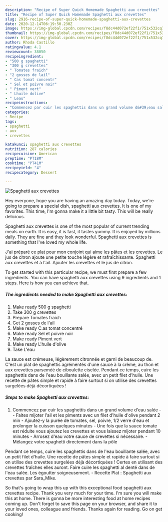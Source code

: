 ```yaml
---
description: "Recipe of Super Quick Homemade Spaghetti aux crevettes"
title: "Recipe of Super Quick Homemade Spaghetti aux crevettes"
slug: 2916-recipe-of-super-quick-homemade-spaghetti-aux-crevettes
date: 2020-12-14T06:19:50.230Z
image: https://img-global.cpcdn.com/recipes/f8dc44d072ef22f1/751x532cq70/spaghetti-aux-crevettes-photo-principale-de-la-recette.jpg
thumbnail: https://img-global.cpcdn.com/recipes/f8dc44d072ef22f1/751x532cq70/spaghetti-aux-crevettes-photo-principale-de-la-recette.jpg
cover: https://img-global.cpcdn.com/recipes/f8dc44d072ef22f1/751x532cq70/spaghetti-aux-crevettes-photo-principale-de-la-recette.jpg
author: Rhoda Castillo
ratingvalue: 4.1
reviewcount: 38050
recipeingredient:
- "500 g spaghetti"
- "300 g crevettes"
- " Tomates fraich"
- "2 gosses de lail"
- " Cas tomat concentr"
- " Sel et poivre noir"
- " Piment vert"
- " Lhuile dolive"
- " Leau"
recipeinstructions:
- "Commencez par cuir les spaghettis dans un grand volume d&#39;eau salée  Faites mijoter l&#39;ail et les piments avec un filet d&#39;huile d&#39;olive pendant 2 min Ajoutez-y la purée de tomates, sel, poivre, 1/2 verre d&#39;eau et prolonger la cuisson quelques minutes Une fois que la sauce tomate est réduite vous ajoutez les crevettes et vous laissez mijoter pendant 10 minutes Arrosez d&#39;eau votre sauce de crevettes si nécessaire. Mélangez votre spaghetti directement dans la pôle"
categories:
- Recipe
tags:
- spaghetti
- aux
- crevettes

katakunci: spaghetti aux crevettes 
nutrition: 287 calories
recipecuisine: American
preptime: "PT18M"
cooktime: "PT41M"
recipeyield: "4"
recipecategory: Dessert

---
```



![Spaghetti aux crevettes](https://img-global.cpcdn.com/recipes/f8dc44d072ef22f1/751x532cq70/spaghetti-aux-crevettes-photo-principale-de-la-recette.jpg)

Hey everyone, hope you are having an amazing day today. Today, we're going to prepare a special dish, spaghetti aux crevettes. It is one of my favorites. This time, I'm gonna make it a little bit tasty. This will be really delicious.

Spaghetti aux crevettes is one of the most popular of current trending meals on earth. It is easy, it is fast, it tastes yummy. It is enjoyed by millions daily. They are fine and they look wonderful. Spaghetti aux crevettes is something that I've loved my whole life.

J&#39;ai préparé ce plat pour mon conjoint qui aime les pâtes et les crevettes. Le jus de citron ajoute une petite touche légère et rafraîchissante. Spaghetti aux crevettes et à l&#39;ail. Ajouter les crevettes et le jus de citron.


To get started with this particular recipe, we must first prepare a few ingredients. You can have spaghetti aux crevettes using 9 ingredients and 1 steps. Here is how you can achieve that.

<!--inarticleads1-->

##### The ingredients needed to make Spaghetti aux crevettes:

1. Make ready 500 g spaghetti
1. Take 300 g crevettes
1. Prepare  Tomates fraich
1. Get 2 gosses de l&#39;ail
1. Make ready  C.as tomat concentré
1. Make ready  Sel et poivre noir
1. Make ready  Piment vert
1. Make ready  L&#39;huile d&#39;olive
1. Take  L&#39;eau


La sauce est crémeuse, légèrement citronnée et garni de beaucoup de. C&#39;est un plat de spaghettis agrémentés d&#39;une sauce à la crème, au thon et aux crevettes parseméé de ciboulette ciselée. Pendant ce temps, cuire les spaghettis dans de l&#39;eau bouillante salée, avec un petit filet d&#39;huile. Une recette de pâtes simple et rapide à faire surtout si on utilise des crevettes surgelées déjà décortiquées ! 

<!--inarticleads2-->

##### Steps to make Spaghetti aux crevettes:

1. Commencez par cuir les spaghettis dans un grand volume d&#39;eau salée -  - Faites mijoter l&#39;ail et les piments avec un filet d&#39;huile d&#39;olive pendant 2 min - Ajoutez-y la purée de tomates, sel, poivre, 1/2 verre d&#39;eau et prolonger la cuisson quelques minutes - Une fois que la sauce tomate est réduite vous ajoutez les crevettes et vous laissez mijoter pendant 10 minutes - Arrosez d&#39;eau votre sauce de crevettes si nécessaire. - Mélangez votre spaghetti directement dans la pôle


Pendant ce temps, cuire les spaghettis dans de l&#39;eau bouillante salée, avec un petit filet d&#39;huile. Une recette de pâtes simple et rapide à faire surtout si on utilise des crevettes surgelées déjà décortiquées ! Certes en utilisant des crevettes fraîches elles auront. Faire cuire les spaghetti al denté dans de l&#39;eau salée. Les égoutter soigneusement. - Recette Plat : Spaghetti aux crevettes par Sara_Mike. 

So that's going to wrap this up with this exceptional food spaghetti aux crevettes recipe. Thank you very much for your time. I'm sure you will make this at home. There is gonna be more interesting food at home recipes coming up. Don't forget to save this page on your browser, and share it to your loved ones, colleague and friends. Thanks again for reading. Go on get cooking!
